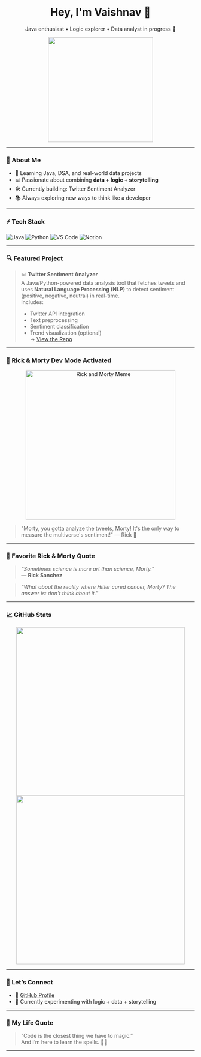 <h1 align="center">Hey, I'm Vaishnav 🧠</h1>
<p align="center">Java enthusiast • Logic explorer • Data analyst in progress 🚀</p>

<p align="center">
  <img src="https://media.giphy.com/media/l0MYt5jPR6QX5pnqM/giphy.gif" width="280" />
</p>

---

### 🧠 About Me

- 🌱 Learning Java, DSA, and real-world data projects  
- 📊 Passionate about combining **data + logic + storytelling**  
- 🛠 Currently building: Twitter Sentiment Analyzer  
- 📚 Always exploring new ways to think like a developer

---

### ⚡ Tech Stack

![Java](https://img.shields.io/badge/Java-%23ED8B00.svg?style=for-the-badge&logo=java&logoColor=white)
![Python](https://img.shields.io/badge/Python-3776AB.svg?style=for-the-badge&logo=python&logoColor=white)
![VS Code](https://img.shields.io/badge/VSCode-007ACC.svg?style=for-the-badge&logo=visual-studio-code&logoColor=white)
![Notion](https://img.shields.io/badge/Notion-000000.svg?style=for-the-badge&logo=notion&logoColor=white)

---

### 🔍 Featured Project

> 📊 **Twitter Sentiment Analyzer**  
> A Java/Python-powered data analysis tool that fetches tweets and uses **Natural Language Processing (NLP)** to detect sentiment (positive, negative, neutral) in real-time.  
> Includes:  
> - Twitter API integration  
> - Text preprocessing  
> - Sentiment classification  
> - Trend visualization (optional)  
> → [View the Repo](https://github.com/Vaishnavdines/twitter-analysis)

---

### 🧪 Rick & Morty Dev Mode Activated

<p align="center">
  <img src="https://media.giphy.com/media/3o7TKtnuHOHHUjR38Y/giphy.gif" width="400" alt="Rick and Morty Meme" />
</p>

> "Morty, you gotta analyze the tweets, Morty! It's the only way to measure the multiverse's sentiment!" — Rick 🧪

---

### 🧠 Favorite Rick & Morty Quote

> *“Sometimes science is more art than science, Morty.”*  
> — **Rick Sanchez**

> *“What about the reality where Hitler cured cancer, Morty? The answer is: don't think about it.”*

---

### 📈 GitHub Stats

<p align="center">
  <img src="https://github-readme-stats.vercel.app/api?username=Vaishnavdines&show_icons=true&theme=dracula" width="450"/>
  <img src="https://github-readme-streak-stats.herokuapp.com?user=Vaishnavdines&theme=dracula" width="450"/>
</p>

---

### 🔗 Let’s Connect

- 💼 [GitHub Profile](https://github.com/Vaishnavdines)  
- 🧪 Currently experimenting with logic + data + storytelling

---

### 💬 My Life Quote

> “Code is the closest thing we have to magic.”  
> And I’m here to learn the spells. 🧙‍♂️

---


